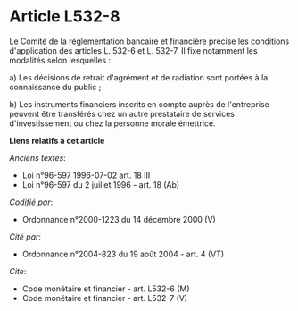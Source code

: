 # Article L532-8

Le Comité de la réglementation bancaire et financière précise les conditions d'application des articles L. 532-6 et L. 532-7.
Il fixe notamment les modalités selon lesquelles :

a) Les décisions de retrait d'agrément et de radiation sont portées à la connaissance du public ;

b) Les instruments financiers inscrits en compte auprès de l'entreprise peuvent être transférés chez un autre prestataire de
services d'investissement ou chez la personne morale émettrice.

**Liens relatifs à cet article**

_Anciens textes_:

  - Loi n°96-597 1996-07-02 art. 18 III
  - Loi n°96-597 du 2 juillet 1996 - art. 18 (Ab)

_Codifié par_:

  - Ordonnance n°2000-1223 du 14 décembre 2000 (V)

_Cité par_:

  - Ordonnance n°2004-823 du 19 août 2004 - art. 4 (VT)

_Cite_:

  - Code monétaire et financier - art. L532-6 (M)
  - Code monétaire et financier - art. L532-7 (V)
